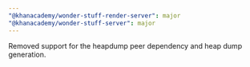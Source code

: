 ```yaml
---
"@khanacademy/wonder-stuff-render-server": major
"@khanacademy/wonder-stuff-server": major
---
```


Removed support for the heapdump peer dependency and heap dump generation.
